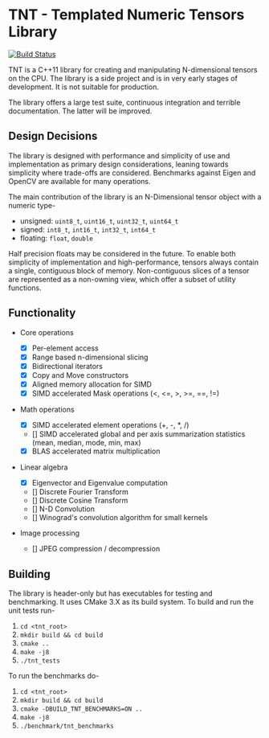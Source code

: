 # TNT - Templated Numeric Tensors Library

[![Build Status](https://travis-ci.org/JordanCheney/tnt.svg?branch=master)](https://travis-ci.org/JordanCheney/tnt)

TNT is a C++11 library for creating and manipulating N-dimensional tensors on the
CPU. The library is a side project and is in very early
stages of development. It is not suitable for production.

The library offers a large test suite, continuous integration and terrible documentation.
The latter will be improved.

## Design Decisions

The library is designed with performance and simplicity of use and 
implementation as primary design considerations, leaning towards
simplicity where trade-offs are considered. Benchmarks against Eigen
and OpenCV are available for many operations.

The main contribution of the library is an N-Dimensional tensor object
with a numeric type-

* unsigned: `uint8_t`, `uint16_t`, `uint32_t`, `uint64_t`
* signed: `int8_t`, `int16_t`, `int32_t`, `int64_t`
* floating: `float`, `double`

Half precision floats may be considered in the future. 
To enable both simplicity of implementation and high-performance, 
tensors always contain a single, contiguous block of memory.
Non-contiguous slices of a tensor are represented as a non-owning view,
which offer a subset of utility functions.

## Functionality

* Core operations
    - [x] Per-element access
    - [x] Range based n-dimensional slicing
    - [x] Bidirectional iterators
    - [x] Copy and Move constructors
    - [x] Aligned memory allocation for SIMD
    - [x] SIMD accelerated Mask operations (<, <=, >, >=, ==, !=)

* Math operations
    - [x] SIMD accelerated element operations (+, -, *, /)
    - [] SIMD accelerated global and per axis summarization statistics (mean, median, mode, min, max)
    - [x] BLAS accelerated matrix multiplication

* Linear algebra
    - [x] Eigenvector and Eigenvalue computation
    - [] Discrete Fourier Transform
    - [] Discrete Cosine Transform
    - [] N-D Convolution
    - [] Winograd's convolution algorithm for small kernels

* Image processing
    - [] JPEG compression / decompression

## Building

The library is header-only but has executables for testing and benchmarking. 
It uses CMake 3.X as its build system. To build and run the unit tests run-

1. `cd <tnt_root>`
2. `mkdir build && cd build`
3. `cmake ..`
4. `make -j8`
5. `./tnt_tests`

To run the benchmarks do-

1. `cd <tnt_root>`
2. `mkdir build && cd build`
3. `cmake -DBUILD_TNT_BENCHMARKS=ON ..`
4. `make -j8`
5. `./benchmark/tnt_benchmarks`
